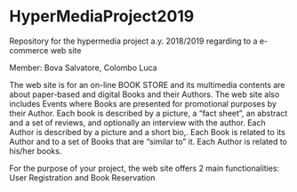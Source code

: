 # HyperMediaProject2019
Repository for the hypermedia project a.y. 2018/2019 regarding to a e-commerce web site

Member: Bova Salvatore, Colombo Luca

The web site is for an on-line BOOK STORE and its multimedia contents are about paper-based
and digital Books and their Authors. The web site also includes Events where Books are presented
for promotional purposes by their Author.
Each book is described by a picture, a “fact sheet”, an abstract and a set of reviews, and optionally
an interview with the author. Each Author is described by a picture and a short bio,. Each Book is
related to its Author and to a set of Books that are “similar to” it. Each Author is related to his/her
books.

For the purpose of your project, the web site offers 2 main functionalities: User Registration and
Book Reservation
